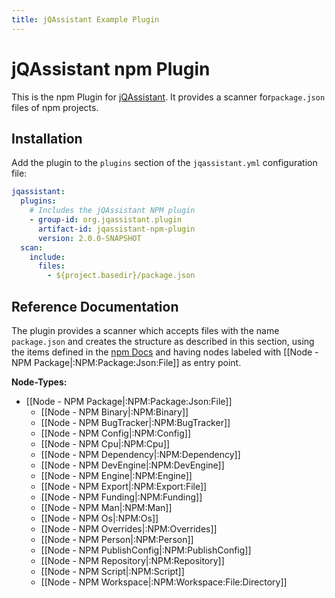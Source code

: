 ```yaml
---
title: jQAssistant Example Plugin
---
```

# jQAssistant npm Plugin

This is the npm Plugin for [jQAssistant](https://jqassistant.org).
It provides a scanner for`package.json` files of npm projects.
## Installation

Add the plugin to the `plugins` section of the `jqassistant.yml` configuration file:

```yaml
jqassistant:
  plugins:
    # Includes the jQAssistant NPM plugin
    - group-id: org.jqassistant.plugin
      artifact-id: jqassistant-npm-plugin
      version: 2.0.0-SNAPSHOT
  scan:
    include:
      files:
        - ${project.basedir}/package.json
```

## Reference Documentation

The plugin provides a scanner which accepts files with the name `package.json` and creates the structure as described in this section, using the items defined in the [npm Docs](https://docs.npmjs.com/cli/v10/configuring-npm/package-json) and having nodes labeled with [[Node - NPM Package|:NPM:Package:Json:File]] as entry point.

**Node-Types:**

- [[Node - NPM Package|:NPM:Package:Json:File]]
	- [[Node - NPM Binary|:NPM:Binary]]
	- [[Node - NPM BugTracker|:NPM:BugTracker]]
	- [[Node - NPM Config|:NPM:Config]]
	- [[Node - NPM Cpu|:NPM:Cpu]]
	- [[Node - NPM Dependency|:NPM:Dependency]]
	- [[Node - NPM DevEngine|:NPM:DevEngine]]
	- [[Node - NPM Engine|:NPM:Engine]]
	- [[Node - NPM Export|:NPM:Export:File]]
	- [[Node - NPM Funding|:NPM:Funding]]
	- [[Node - NPM Man|:NPM:Man]]
	- [[Node - NPM Os|:NPM:Os]]
	- [[Node - NPM Overrides|:NPM:Overrides]]
	- [[Node - NPM Person|:NPM:Person]]
	- [[Node - NPM PublishConfig|:NPM:PublishConfig]]
	- [[Node - NPM Repository|:NPM:Repository]]
	- [[Node - NPM Script|:NPM:Script]]
	- [[Node - NPM Workspace|:NPM:Workspace:File:Directory]]
